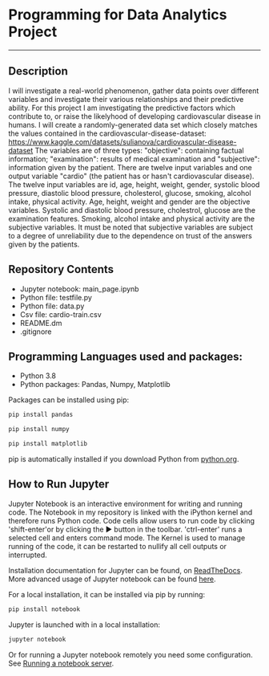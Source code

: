 # Programming for Data Analytics Project
---
## Description
 I will investigate a real-world phenomenon, gather data points over different variables and investigate their various relationships and their predictive ability. For this project I am investigating the predictive factors which contribute to, or raise the likelyhood of developing cardiovascular disease in humans. I will create a randomly-generated data set which closely matches the values contained in the cardiovascular-disease-dataset: https://www.kaggle.com/datasets/sulianova/cardiovascular-disease-dataset  The variables are of three types: "objective": containing factual information; "examination": results of medical examination and "subjective": information given by the patient. There are twelve input variables and one output variable "cardio" (the patient has or hasn't cardiovascular disease). The twelve input variables are id, age, height, weight, gender, systolic blood pressure, diastolic blood pressure, cholesterol, glucose, smoking, alcohol intake, physical activity. Age, height, weight and gender are the objective variables. Systolic and diastolic blood pressure, cholestrol, glucose are the examination features. Smoking, alcohol intake and physical activity are the subjective variables. It must be noted that subjective variables are subject to a degree of unreliability due to the dependence on trust of the answers given by the patients. 

## Repository Contents
- Jupyter notebook: main_page.ipynb
- Python file: testfile.py
- Python file: data.py
- Csv file: cardio-train.csv
- README.dm
- .gitignore 

## Programming Languages used and packages:
- Python 3.8
- Python packages: Pandas, Numpy, Matplotlib

Packages can be installed using pip:
``` python
pip install pandas
```

``` python
pip install numpy
```

``` python
pip install matplotlib
``` 

pip is automatically installed if you download Python from [python.org](https://www.python.org/).


## How to Run Jupyter
Jupyter Notebook is an interactive environment for writing and running code. The Notebook in my repository is linked with the iPython kernel and therefore runs Python code. Code cells allow users to run code by clicking 'shift-enter'or by clicking the ▶ button in the toolbar. 'ctrl-enter' runs a selected cell and enters command mode. The Kernel is used to manage running of the code, it can be restarted to nullify all cell outputs or interrupted.

Installation documentation for Jupyter can be found, on [ReadTheDocs](https://docs.jupyter.org/en/latest/install.html). More advanced usage of Jupyter notebook can be found [here](https://jupyter-notebook.readthedocs.io/en/latest/).

For a local installation, it can be installed via pip by running:
``` python
pip install notebook
```
Jupyter is launched with in a local installation:
``` python
jupyter notebook
```
Or for running a Jupyter notebook remotely you need some configuration. See [Running a notebook server](https://jupyter-notebook.readthedocs.io/en/stable/public_server.html).
